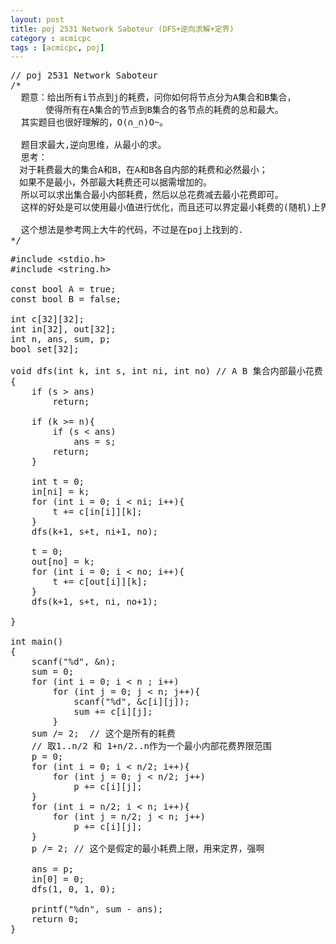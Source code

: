 ```yaml
---
layout: post
title: poj 2531 Network Saboteur (DFS+逆向求解+定界)
category : acmicpc
tags : [acmicpc, poj]
---
```


<pre>// poj 2531 Network Saboteur
/*
  题意：给出所有i节点到j的耗费，问你如何将节点分为A集合和B集合，
　　　　使得所有在A集合的节点到B集合的各节点的耗费的总和最大。
  其实题目也很好理解的，O(∩_∩)O~。

  题目求最大,逆向思维，从最小的求。
  思考：
　对于耗费最大的集合A和B，在A和B各自内部的耗费和必然最小；
　如果不是最小，外部最大耗费还可以据需增加的。
  所以可以求出集合最小内部耗费，然后以总花费减去最小花费即可。
  这样的好处是可以使用最小值进行优化，而且还可以界定最小耗费的(随机)上界。

  这个想法是参考网上大牛的代码，不过是在poj上找到的.
*/</pre>
<!--more-->
<pre>#include &lt;stdio.h&gt;
#include &lt;string.h&gt;

const bool A = true;
const bool B = false;

int c[32][32];
int in[32], out[32];
int n, ans, sum, p;
bool set[32];

void dfs(int k, int s, int ni, int no) // A B 集合内部最小花费
{
    if (s &gt; ans)
        return;

    if (k &gt;= n){
        if (s &lt; ans)
            ans = s;
        return;
    }

    int t = 0;
    in[ni] = k;
    for (int i = 0; i &lt; ni; i++){
        t += c[in[i]][k];
    }
    dfs(k+1, s+t, ni+1, no);

    t = 0;
    out[no] = k;
    for (int i = 0; i &lt; no; i++){
        t += c[out[i]][k];
    }
    dfs(k+1, s+t, ni, no+1);

}

int main()
{
    scanf("%d", &amp;n);
    sum = 0;
    for (int i = 0; i &lt; n ; i++)
        for (int j = 0; j &lt; n; j++){
            scanf("%d", &amp;c[i][j]);
            sum += c[i][j];
        }
    sum /= 2;  // 这个是所有的耗费
    // 取1..n/2 和 1+n/2..n作为一个最小内部花费界限范围
    p = 0;
    for (int i = 0; i &lt; n/2; i++){
        for (int j = 0; j &lt; n/2; j++)
            p += c[i][j];
    }
    for (int i = n/2; i &lt; n; i++){
        for (int j = n/2; j &lt; n; j++)
            p += c[i][j];
    }
    p /= 2; // 这个是假定的最小耗费上限，用来定界，强啊

    ans = p;
    in[0] = 0;
    dfs(1, 0, 1, 0);

    printf("%dn", sum - ans);
    return 0;
}</pre>
